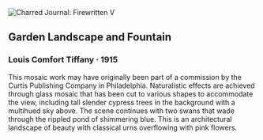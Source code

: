 <div class="artwork-of-the-day">
  <div class="container">
    <div class="img-wrapper">
      <img
        src="https://uploads8.wikiart.org/images/louis-comfort-tiffany/garden-landscape-and-fountain-1915.jpg"
        alt="Charred Journal: Firewritten V" />
    </div>
    <div class="artwork-detail">
      <div class="artwork-origin"> 
        <h2 class="artwork-name">Garden Landscape and Fountain</h2>
        <h3 class="artist">
          Louis Comfort Tiffany
                    ·  1915
        </h3>
      </div>
      <p class="description">
        <span class="artwork-description-text ng-binding" ng-bind-html="viewModel.ArtworkOfTheDay.Description | unsafe">This mosaic work may have originally been part of a commission by the Curtis Publishing Company in Philadelphia. Naturalistic effects are achieved through glass mosaic that has been cut to various shapes to accommodate the view, including tall slender cypress trees in the background with a multihued sky above. The scene continues with two swans that wade through the rippled pond of shimmering blue. This is an architectural landscape of beauty with classical urns overflowing with pink flowers.</span>
                        <div class="text-shadow-container" ng-show="showShadow" style=""></div>
      </p>
    </div>
  </div>

</div>

